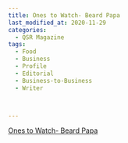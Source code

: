```yaml
---
title: Ones to Watch- Beard Papa
last_modified_at: 2020-11-29
categories:
  - QSR Magazine
tags:
  - Food
  - Business
  - Profile
  - Editorial 
  - Business-to-Business
  - Writer



---
```




[Ones to Watch- Beard Papa](http://www.ourdigitalmags.com/publication/?i=598569&ver=html5&p=31)
